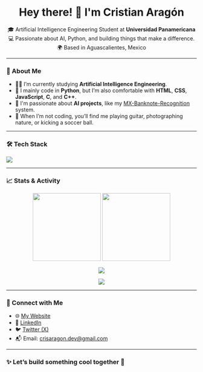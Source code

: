 <h1 align="center">Hey there! 👋 I'm Cristian Aragón</h1>

<p align="center">
🎓 Artificial Intelligence Engineering Student at <strong>Universidad Panamericana</strong><br>
💻 Passionate about AI, Python, and building things that make a difference.<br>
🌍 Based in Aguascalientes, Mexico
</p>

---

### 🧠 About Me

- 🧑‍💻 I’m currently studying **Artificial Intelligence Engineering**.
- 💬 I mainly code in **Python**, but I’m also comfortable with **HTML**, **CSS**, **JavaScript**, **C**, and **C++**.
- 🤖 I'm passionate about **AI projects**, like my [MX-Banknote-Recognition](https://github.com/Kurisari/MX-Banknote-Recognition) system.
- 📸 When I’m not coding, you’ll find me playing guitar, photographing nature, or kicking a soccer ball.

---

### 🛠 Tech Stack

<p>
  <img src="https://skillicons.dev/icons?i=python,html,css,js,cpp,c,flask,git,vscode" />
</p>

---

### 📈 Stats & Activity

<p align="center">
  <img src="https://github-readme-stats.vercel.app/api?username=Kurisari&show_icons=true&theme=radical" height="180"/>
  <img src="https://github-readme-stats.vercel.app/api/top-langs/?username=Kurisari&layout=compact&theme=radical" height="180"/>
</p>

<p align="center">
  <img src="https://streak-stats.demolab.com?user=Kurisari&theme=radical&date_format=M%20j%5B%2C%20Y%5D"/>
</p>

<p align="center">
  <img src="https://komarev.com/ghpvc/?username=Kurisari&color=blue" />
</p>

---

### 🔗 Connect with Me

- 🌐 [My Website](https://cristian-aragon-salazar.vercel.app)
- 💼 [LinkedIn](https://www.linkedin.com/in/cristian-aragon-salazar/)
- 🐦 [Twitter (X)](https://twitter.com/crisaragondev)
- 📬 Email: [crisaragon.dev@gmail.com](mailto:crisaragon.dev@gmail.com)

---

### ✨ Let’s build something cool together 🚀
